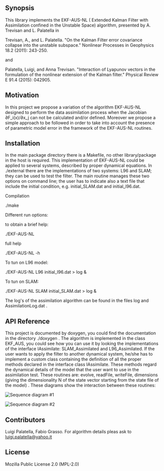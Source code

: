 ## Synopsis

This library implements the EKF-AUS-NL ( Extended Kalman Filter with Assimilation confined in the Unstable Space) algorithm, presented by A. Trevisan and L. Palatella in

Trevisan, A., and L. Palatella. "On the Kalman Filter error covariance collapse into the unstable subspace." Nonlinear Processes in Geophysics 18.2 (2011): 243-250.

and

Palatella, Luigi, and Anna Trevisan. "Interaction of Lyapunov vectors in the formulation of the nonlinear extension of the Kalman filter." Physical Review E 91.4 (2015): 042905.

## Motivation

In this project we propose a variation of the algorithm EKF-AUS-NL designed to perform the data assimilation process when the Jacobian ∂F_i(x)/∂x_j can not be calculated and/or defined. Moreover we propose a simple approach to be followed in order to take into account the presence of parametric model error in the framework of the EKF-AUS-NL routines.

## Installation

In the main package directory there is a Makefile, no other library/package in the host is required.
This implementation of EKF-AUS-NL could be applied to several systems, described by proper dynamical equations. In ./external there are the implementations of two systems: L96 and SLAM; they can be used to test the filter. The main routine manages these two options on command line; the user has to indicate also a text file that include the initial condition, e.g. initial_SLAM.dat and initial_l96.dat.

Compilation

./make

Different run options:

to obtain a brief help:

./EKF-AUS-NL

full help

./EKF-AUS-NL -h

To tun on L96 model:

./EKF-AUS-NL L96 initial_l96.dat > log &

To tun on SLAM:

./EKF-AUS-NL SLAM initial_SLAM.dat > log &


The log's of the assimilation algorithm can be found in the files log and AssimilationLog.dat .


## API Reference

This project is documented by doxygen, you could find the documentation in the directory ./doxygen .
The algorithm is implemented in the class EKF_AUS, you could see how you can use it by looking the implementations of the interface IAssimilate: SLAM_Assimilated and L96_Assimilated.
If the user wants to apply the filter to another dynamical system,
he/she has to implement a custom class containing the definition of all the proper methods declared in the interface class IAssimilate. These methods regard the dynamical details of the model that the user want to use in the assimilation test. These routines are: evolve, readFile, writeFile, dimensions (giving the dimensionality N of the state vector starting from the state file of the model) .
These diagrams show the interaction between these routines:

![Sequence diagram #1](sequence-dia-1.png "Sequence Diagram #1")

![Sequence diagram #2](sequence-dia-2.png "Sequence Diagram #2")


## Contributors

Luigi Palatella, Fabio Grasso. For algorithm details pleas ask to luigi.palatella@yahoo.it

## License

Mozilla Public License 2.0 (MPL-2.0)
